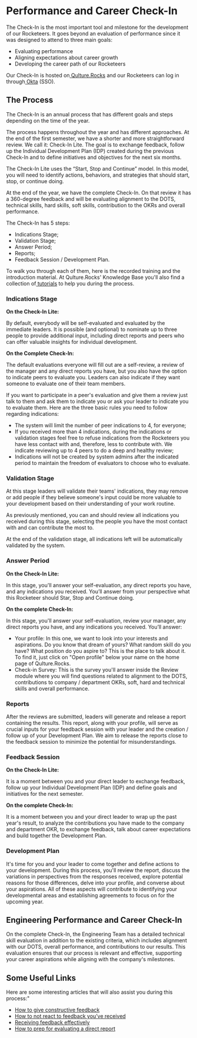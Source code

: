 # Performance and Career Check-In

The Check-In is the most important tool and milestone for the development of our Rocketeers. It goes beyond an evaluation of performance since it was designed to attend to three main goals:

* Evaluating performance
* Aligning expectations about career growth
* Developing the career path of our Rocketeers

Our Check-In is hosted on[ Qulture.Rocks](https://app.qulture.rocks/) and our Rocketeers can log in through[ Okta](https://login.rocket.chat/app/UserHome?session\_hint=AUTHENTICATED) (SSO).

## The Process

The Check-In is an annual process that has different goals and steps depending on the time of the year.

The process happens throughout the year and has different approaches. At the end of the first semester, we have a shorter and more straightforward review. We call it: Check-In Lite. The goal is to exchange feedback, follow up the Individual Development Plan (IDP) created during the previous Check-In and to define initiatives and objectives for the next six months.

The Check-In Lite uses the “Start, Stop and Continue” model. In this model, you will need to identify actions, behaviors, and strategies that should start, stop, or continue doing.

At the end of the year, we have the complete Check-In. On that review it has a 360-degree feedback and will be evaluating alignment to the DOTS, technical skills, hard skills, soft skills, contribution to the OKRs and overall performance.&#x20;

The Check-In has 5 steps:

* Indications Stage;
* Validation Stage;
* Answer Period;
* Reports;
* Feedback Session / Development Plan.

To walk you through each of them, here is the recorded training and the introduction material. At Qulture.Rocks' Knowledge Base you'll also find a collection of[ tutorials](https://help.qulture.rocks/en/collections/2438024-performance-evaluation#tutorial-for-employees) to help you during the process.

### Indications Stage

**On the Check-In Lite:**

By default, everybody will be self-evaluated and evaluated by the immediate leaders. It is possible (and optional) to nominate up to three people to provide additional input, including direct reports and peers who can offer valuable insights for individual development.

**On the Complete Check-In:**

The default evaluations everyone will fill out are a self-review, a review of the manager and any direct reports you have, but you also have the option to indicate peers to evaluate you. Leaders can also indicate if they want someone to evaluate one of their team members.

If you want to participate in a peer's evaluation and give them a review just talk to them and ask them to indicate you or ask your leader to indicate you to evaluate them. Here are the three basic rules you need to follow regarding indications:

* The system will limit the number of peer indications to 4, for everyone;
* If you received more than 4 indications, during the indications or validation stages feel free to refuse indications from the Rocketeers you have less contact with and, therefore, less to contribute with. We indicate reviewing up to 4 peers to do a deep and healthy review;
* Indications will not be created by system admins after the indicated period to maintain the freedom of evaluators to choose who to evaluate.

### Validation Stage

At this stage leaders will validate their teams' indications, they may remove or add people if they believe someone's input could be more valuable to your development based on their understanding of your work routine.

As previously mentioned, you can and should review all indications you received during this stage, selecting the people you have the most contact with and can contribute the most to.

At the end of the validation stage, all indications left will be automatically validated by the system.

### Answer Period

**On the Check-In Lite:**

In this stage, you'll answer your self-evaluation, any direct reports you have, and any indications you received. You’ll answer from your perspective what this Rocketeer should Star, Stop and Continue doing.&#x20;

**On the complete Check-In:**

In this stage, you'll answer your self-evaluation, review your manager, any direct reports you have, and any indications you received. You’ll answer:

* Your profile: In this one, we want to look into your interests and aspirations. Do you know that dream of yours? What random skill do you have? What position do you aspire to? This is the place to talk about it. To find it, just click on "Open profile" below your name on the home page of Qulture.Rocks.
* Check-in Survey: This is the survey you'll answer inside the Review module where you will find questions related to alignment to the DOTS, contributions to company / department OKRs, soft, hard and technical skills and overall performance.&#x20;

### Reports

After the reviews are submitted, leaders will generate and release a report containing the results. This report, along with your profile, will serve as crucial inputs for your feedback session with your leader and the creation / follow up of your Development Plan. We aim to release the reports close to the feedback session to minimize the potential for misunderstandings.

### Feedback Session

**On the Check-In Lite:**

It is a moment between you and your direct leader to exchange feedback, follow up your Individual Development Plan (IDP) and define goals and initiatives for the next semester.

&#x20;**On the complete Check-In:**

It is a moment between you and your direct leader to wrap up the past year's result, to analyze the contributions you have made to the company and department OKR, to exchange feedback, talk about career expectations and build together the Development Plan.&#x20;

### Development Plan

It's time for you and your leader to come together and define actions to your development. During this process, you'll review the report, discuss the variations in perspectives from the responses received, explore potential reasons for those differences, delve into your profile, and converse about your aspirations. All of these aspects will contribute to identifying your developmental areas and establishing agreements to focus on for the upcoming year.

## Engineering Performance and Career Check-In

On the complete Check-In, the Engineering Team has a detailed technical skill evaluation in addition to the existing criteria, which includes alignment with our DOTS, overall performance, and contributions to our results. This evaluation ensures that our process is relevant and effective, supporting your career aspirations while aligning with the company's milestones.

## Some Useful Links

Here are some interesting articles that will also assist you during this process:"

* [How to give constructive feedback](https://help.qulture.rocks/en/articles/94918-how-to-give-constructive-feedback)
* [How to not react to feedback you’ve received](https://help.qulture.rocks/en/articles/930279-how-to-not-react-to-a-feedback-you-ve-received)
* [Receiving feedback effectively](https://help.qulture.rocks/en/articles/450172-receiving-feedback-effectively)
* [How to prep for evaluating a direct report](https://help.qulture.rocks/en/articles/1603440-how-to-prep-for-evaluating-a-direct-report)

